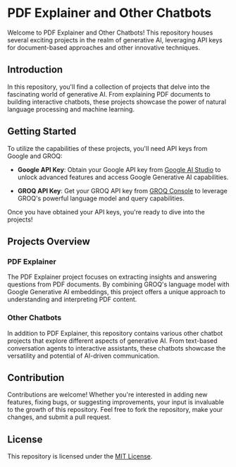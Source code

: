 
# PDF Explainer and Other Chatbots

Welcome to PDF Explainer and Other Chatbots! This repository houses several exciting projects in the realm of generative AI, leveraging API keys for document-based approaches and other innovative techniques.

## Introduction

In this repository, you'll find a collection of projects that delve into the fascinating world of generative AI. From explaining PDF documents to building interactive chatbots, these projects showcase the power of natural language processing and machine learning.

## Getting Started

To utilize the capabilities of these projects, you'll need API keys from Google and GROQ:

- **Google API Key**: Obtain your Google API key from [Google AI Studio](https://aistudio.google.com/app/apikey) to unlock advanced features and access Google Generative AI capabilities.
  
- **GROQ API Key**: Get your GROQ API key from [GROQ Console](https://console.groq.com/keys) to leverage GROQ's powerful language model and query capabilities.

Once you have obtained your API keys, you're ready to dive into the projects!

## Projects Overview

### PDF Explainer

The PDF Explainer project focuses on extracting insights and answering questions from PDF documents. By combining GROQ's language model with Google Generative AI embeddings, this project offers a unique approach to understanding and interpreting PDF content.

### Other Chatbots

In addition to PDF Explainer, this repository contains various other chatbot projects that explore different aspects of generative AI. From text-based conversation agents to interactive assistants, these chatbots showcase the versatility and potential of AI-driven communication.

## Contribution

Contributions are welcome! Whether you're interested in adding new features, fixing bugs, or suggesting improvements, your input is invaluable to the growth of this repository. Feel free to fork the repository, make your changes, and submit a pull request.

## License

This repository is licensed under the [MIT License](LICENSE).
